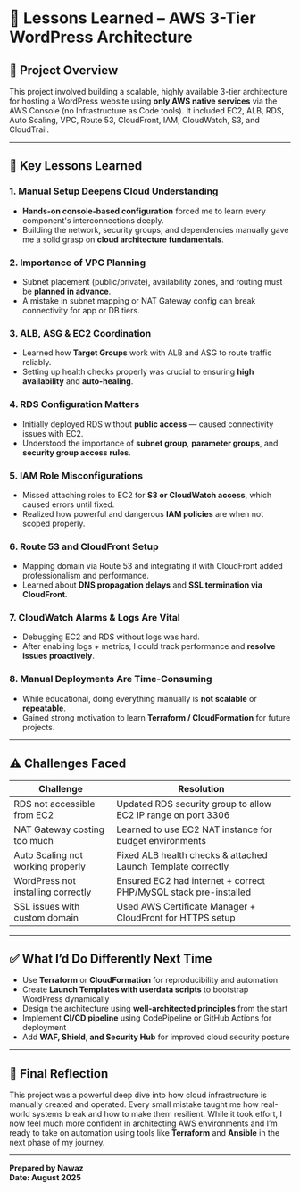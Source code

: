 # 📘 Lessons Learned – AWS 3-Tier WordPress Architecture

## 📍 Project Overview

This project involved building a scalable, highly available 3-tier architecture for hosting a WordPress website using **only AWS native services** via the AWS Console (no Infrastructure as Code tools). It included EC2, ALB, RDS, Auto Scaling, VPC, Route 53, CloudFront, IAM, CloudWatch, S3, and CloudTrail.

---

## 🚀 Key Lessons Learned

### 1. Manual Setup Deepens Cloud Understanding
- **Hands-on console-based configuration** forced me to learn every component's interconnections deeply.
- Building the network, security groups, and dependencies manually gave me a solid grasp on **cloud architecture fundamentals**.

### 2. Importance of VPC Planning
- Subnet placement (public/private), availability zones, and routing must be **planned in advance**.
- A mistake in subnet mapping or NAT Gateway config can break connectivity for app or DB tiers.

### 3. ALB, ASG & EC2 Coordination
- Learned how **Target Groups** work with ALB and ASG to route traffic reliably.
- Setting up health checks properly was crucial to ensuring **high availability** and **auto-healing**.

### 4. RDS Configuration Matters
- Initially deployed RDS without **public access** — caused connectivity issues with EC2.
- Understood the importance of **subnet group**, **parameter groups**, and **security group access rules**.

### 5. IAM Role Misconfigurations
- Missed attaching roles to EC2 for **S3 or CloudWatch access**, which caused errors until fixed.
- Realized how powerful and dangerous **IAM policies** are when not scoped properly.

### 6. Route 53 and CloudFront Setup
- Mapping domain via Route 53 and integrating it with CloudFront added professionalism and performance.
- Learned about **DNS propagation delays** and **SSL termination via CloudFront**.

### 7. CloudWatch Alarms & Logs Are Vital
- Debugging EC2 and RDS without logs was hard.
- After enabling logs + metrics, I could track performance and **resolve issues proactively**.

### 8. Manual Deployments Are Time-Consuming
- While educational, doing everything manually is **not scalable** or **repeatable**.
- Gained strong motivation to learn **Terraform / CloudFormation** for future projects.

---

## ⚠️ Challenges Faced

| Challenge                          | Resolution                                                                 |
|------------------------------------|----------------------------------------------------------------------------|
| RDS not accessible from EC2        | Updated RDS security group to allow EC2 IP range on port 3306              |
| NAT Gateway costing too much       | Learned to use EC2 NAT instance for budget environments                    |
| Auto Scaling not working properly  | Fixed ALB health checks & attached Launch Template correctly               |
| WordPress not installing correctly | Ensured EC2 had internet + correct PHP/MySQL stack pre-installed           |
| SSL issues with custom domain      | Used AWS Certificate Manager + CloudFront for HTTPS setup                  |

---

## ✅ What I’d Do Differently Next Time

- Use **Terraform** or **CloudFormation** for reproducibility and automation
- Create **Launch Templates with userdata scripts** to bootstrap WordPress dynamically
- Design the architecture using **well-architected principles** from the start
- Implement **CI/CD pipeline** using CodePipeline or GitHub Actions for deployment
- Add **WAF, Shield, and Security Hub** for improved cloud security posture

---

## 🧠 Final Reflection

This project was a powerful deep dive into how cloud infrastructure is manually created and operated. Every small mistake taught me how real-world systems break and how to make them resilient. While it took effort, I now feel much more confident in architecting AWS environments and I’m ready to take on automation using tools like **Terraform** and **Ansible** in the next phase of my journey.

---

**Prepared by Nawaz**  
**Date: August 2025**  
